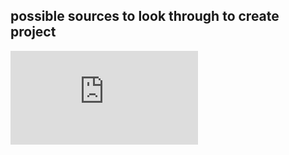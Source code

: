 ## possible sources to look through to create project


![Finite Impulse Response Filter](https://www.fpga4student.com/2017/01/a-low-pass-fir-filter-in-vhdl.html)
